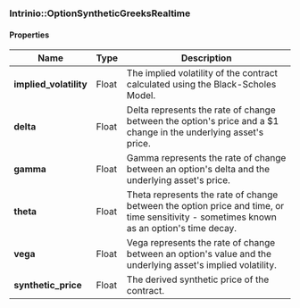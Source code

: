 

[//]: # (CLASS:Intrinio::OptionSyntheticGreeksRealtime)

[//]: # (KIND:object)

### Intrinio::OptionSyntheticGreeksRealtime

#### Properties

[//]: # (START_DEFINITION)

Name | Type | Description
------------ | ------------- | -------------
**implied_volatility** | Float | The implied volatility of the contract calculated using the Black-Scholes Model. &nbsp;
**delta** | Float | Delta represents the rate of change between the option&#39;s price and a $1 change in the underlying asset&#39;s price. &nbsp;
**gamma** | Float | Gamma represents the rate of change between an option&#39;s delta and the underlying asset&#39;s price. &nbsp;
**theta** | Float | Theta represents the rate of change between the option price and time, or time sensitivity - sometimes known as an option&#39;s time decay. &nbsp;
**vega** | Float | Vega represents the rate of change between an option&#39;s value and the underlying asset&#39;s implied volatility. &nbsp;
**synthetic_price** | Float | The derived synthetic price of the contract. &nbsp;

[//]: # (END_DEFINITION)



